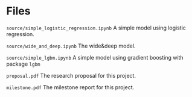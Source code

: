 # Files

`source/simple_logistic_regression.ipynb` A simple model using logistic regression.

`source/wide_and_deep.ipynb` The wide&deep model.

`source/simple_lgbm.ipynb` A simple model using gradient boosting with package `lgbm`

`proposal.pdf` The research proposal for this project.

`milestone.pdf` The milestone report for this project.
